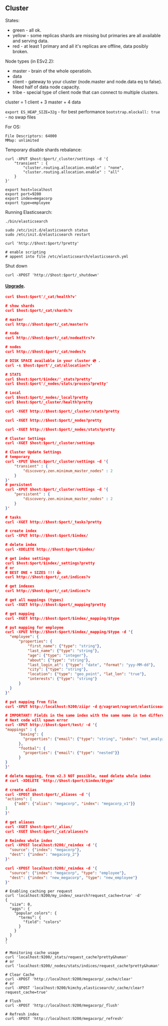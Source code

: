 Cluster
-

States:

* green - all ok.
* yellow - some replicas shards are missing
  but primaries are all available and serving data.
* red - at least 1 primary and all it\'s replicas are offline,
  data posibly broken.  

Node types (in ESv2.2):

* master - brain of the whole operatioln.
* data
* client - gateway to your cluster (node.master and node.data eq to false). Need half of data node capacity.
* tribe - special type of client node that can connect to multiple clusters.
 
cluster = 1 client + 3 master + 4 data

`export ES_HEAP_SIZE=32g` - for best performance
`bootstrap.mlockall: true` - no swap files

For OS:

````
File Descriptors: 64000
MMap: unlimited
````

Temporary disable shards rebalance:

````
curl -XPUT $host:$port/_cluster/settings -d '{
    "transient" : {
        "cluster.routing.allocation.enable" : "none",
        "cluster.routing.allocation.enable" : "all"
    }
}'
````

````
export host=localhost
export port=9200
export index=megacorp
export type=employee
````

Running Elasticsearch:
````
./bin/elasticsearch

sudo /etc/init.d/elasticsearch status
sudo /etc/init.d/elasticsearch restart

curl 'http://$host:$port/?pretty'
````
````
# enable scripting
# appent into file /etc/elasticsearch/elasticsearch.yml
````

Shut down
````
curl -XPOST 'http://$host:$port/_shutdown'
````

#### [Upgrade](https://www.elastic.co/guide/en/elasticsearch/reference/current/setup-upgrade.html).

````json
curl $host:$port'/_cat/health?v'

# show shards
curl $host:$port/_cat/shards?v

# master
curl http://$host:$port/_cat/master?v

# node
curl http://$host:$port/_cat/nodeattrs?v

# nodes
curl http://$host:$port/_cat/nodes?v

# DISK SPACE available in your cluster 💿 .
curl -s $host:$port'/_cat/allocation?v'

# STATS
curl $host:$port/$index/'_stats?pretty'
curl $host:$port'/_nodes/stats/process?pretty'

# Local
curl $host:$port/_nodes/_local?pretty
curl $host:$port/_cluster/health?pretty

curl -XGET http://$host:$port/_cluster/stats?pretty

curl -XGET http://$host:$port/_nodes?pretty

curl -XGET http://$host:$port/_nodes/stats?pretty

# Cluster Settings
curl -XGET $host:$port/_cluster/settings

# Cluster Update Settings
# temporary
curl -XPUT $host:$port/_cluster/settings -d '{
    "transient" : {
        "discovery.zen.minimum_master_nodes" : 2
    }
}'
# persistent
curl -XPUT $host:$port/_cluster/settings -d '{
    "persistent" : {
        "discovery.zen.minimum_master_nodes" : 2
    }
}'

# tasks
curl -XGET http://$host:$port/_tasks?pretty
````

````json
# create index
curl -XPUT http://$host:$port/$index/

# delete index
curl -XDELETE http://$host:$port/$index/

# get index settings
curl $host:$port/$index/_settings?pretty
# or
# BEST ONE + SIZES !!! 👍
curl http://$host:$port/_cat/indices?v

# get indexes
curl http://$host:$port/_cat/indices?v

# get all mappings (types)
curl -XGET http://$host:$port/_mapping?pretty

# get mapping
curl -XGET http://$host:$port/$index/_mapping/$type

# put mapping for employee
curl -XPUT http://$host:$port/$index/_mapping/$type -d '{
  "employee": {
      "properties": {
          "first_name": {"type": "string"},
          "last_name": {"type": "string"},
          "age": {"type": "integer"},
          "about": {"type": "string"},
          "last_login_at": {"type": "date", "format": "yyy-MM-dd"},
          "city": {"type": "string"},
          "location": {"type": "geo_point", "lat_lon": "true"},
          "interests": {"type": "string"}
      }
  }
}'

# put mapping from file
curl -XPUT http://localhost:9200/ziipr -d @/vagrant/vagrant/elasticsearch.mapping.json

# IMPORTANT! Fields in the same index with the same name in two different types must have the same mapping
# Next code will spawn error
curl -XPUT http://$host:$port/test/ -d '{
"mappings" : {
      "boxing": {
        "properties": {"email": {"type": "string", "index": "not_analyzed"}}
      },
      "footbal": {
        "properties": {"email": {"type": "nested"}}
      }
}
}'

# delete mapping, from v2.3 NOT possible, need delete whole index
# curl -XDELETE 'http://$host:$port/$index/$type'

# create alias
curl -XPOST $host:$port/_aliases -d '{
"actions": [
    {"add": {"alias": "megacorp", "index": "megacorp_v1"}}
]
}'

# get aliases
curl -XGET $host:$port/_alias/
curl -XGET $host:$port/_cat/aliases?v
````

````json
# Reindex whole index
curl -XPOST localhost:9200/_reindex -d '{
  "source": {"index": "megacorp"},
  "dest": {"index": "megacorp_2"}
}'

curl -XPOST localhost:9200/_reindex -d '{
  "source": {"index": "megacorp", "type": "employee"},
  "dest": {"index": "new_megacorp", "type": "new_employee"}
}'
````

````
# Enabling caching per request
curl 'localhost:9200/my_index/_search?request_cache=true' -d'
{
  "size": 0,
  "aggs": {
    "popular_colors": {
      "terms": {
        "field": "colors"
      }
    }
  }
}
'

# Monitoring cache usage
curl 'localhost:9200/_stats/request_cache?pretty&human'
# or
curl 'localhost:9200/_nodes/stats/indices/request_cache?pretty&human'

# Clear Cache
curl -XPOST 'http://localhost:9200/megacorp/_cache/clear'
# or
curl -XPOST 'localhost:9200/kimchy,elasticsearch/_cache/clear?request_cache=true'

# Flush
curl -XPOST 'http://localhost:9200/megacorp/_flush'

# Refresh index
curl -XPOST 'http://localhost:9200/megacorp/_refresh'
````
